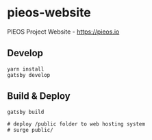 # pieos-website
PIEOS Project Website - https://pieos.io

## Develop
```shell script
yarn install
gatsby develop
```  

## Build & Deploy
```shell script
gatsby build

# deploy /public folder to web hosting system
# surge public/
```
